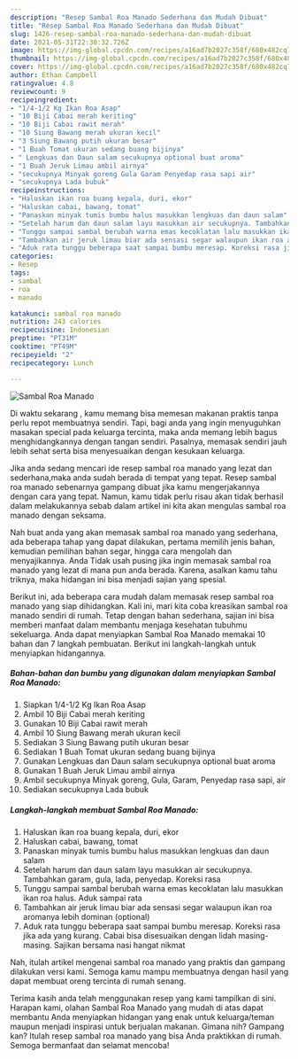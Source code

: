 ```yaml
---
description: "Resep Sambal Roa Manado Sederhana dan Mudah Dibuat"
title: "Resep Sambal Roa Manado Sederhana dan Mudah Dibuat"
slug: 1426-resep-sambal-roa-manado-sederhana-dan-mudah-dibuat
date: 2021-05-31T22:30:32.726Z
image: https://img-global.cpcdn.com/recipes/a16ad7b2027c358f/680x482cq70/sambal-roa-manado-foto-resep-utama.jpg
thumbnail: https://img-global.cpcdn.com/recipes/a16ad7b2027c358f/680x482cq70/sambal-roa-manado-foto-resep-utama.jpg
cover: https://img-global.cpcdn.com/recipes/a16ad7b2027c358f/680x482cq70/sambal-roa-manado-foto-resep-utama.jpg
author: Ethan Campbell
ratingvalue: 4.8
reviewcount: 9
recipeingredient:
- "1/4-1/2 Kg Ikan Roa Asap"
- "10 Biji Cabai merah keriting"
- "10 Biji Cabai rawit merah"
- "10 Siung Bawang merah ukuran kecil"
- "3 Siung Bawang putih ukuran besar"
- "1 Buah Tomat ukuran sedang buang bijinya"
- " Lengkuas dan Daun salam secukupnya optional buat aroma"
- "1 Buah Jeruk Limau ambil airnya"
- "secukupnya Minyak goreng Gula Garam Penyedap rasa sapi air"
- "secukupnya Lada bubuk"
recipeinstructions:
- "Haluskan ikan roa buang kepala, duri, ekor"
- "Haluskan cabai, bawang, tomat"
- "Panaskan minyak tumis bumbu halus masukkan lengkuas dan daun salam"
- "Setelah harum dan daun salam layu masukkan air secukupnya. Tambahkan garam, gula, lada, penyedap. Koreksi rasa"
- "Tunggu sampai sambal berubah warna emas kecoklatan lalu masukkan ikan roa halus. Aduk sampai rata"
- "Tambahkan air jeruk limau biar ada sensasi segar walaupun ikan roa aromanya lebih dominan (optional)"
- "Aduk rata tunggu beberapa saat sampai bumbu meresap. Koreksi rasa jika ada yang kurang. Cabai bisa disesuaikan dengan lidah masing-masing. Sajikan bersama nasi hangat nikmat"
categories:
- Resep
tags:
- sambal
- roa
- manado

katakunci: sambal roa manado 
nutrition: 243 calories
recipecuisine: Indonesian
preptime: "PT31M"
cooktime: "PT49M"
recipeyield: "2"
recipecategory: Lunch

---
```



![Sambal Roa Manado](https://img-global.cpcdn.com/recipes/a16ad7b2027c358f/680x482cq70/sambal-roa-manado-foto-resep-utama.jpg)

Di waktu  sekarang , kamu memang bisa memesan makanan praktis tanpa perlu repot membuatnya sendiri. Tapi, bagi anda yang ingin menyuguhkan masakan special pada keluarga tercinta, maka anda memang lebih bagus menghidangkannya dengan tangan sendiri. Pasalnya, memasak sendiri jauh lebih sehat serta bisa menyesuaikan dengan kesukaan keluarga.

Jika anda sedang mencari ide resep sambal roa manado yang lezat dan sederhana,maka anda sudah berada di tempat yang tepat. Resep sambal roa manado  sebenarnya gampang dibuat jika kamu mengerjakannya dengan cara yang tepat. Namun, kamu tidak perlu risau akan tidak berhasil dalam melakukannya 
sebab dalam artikel ini kita akan mengulas sambal roa manado dengan seksama.  



Nah buat anda yang akan memasak sambal roa manado yang sederhana, ada beberapa tahap yang dapat dilakukan, pertama memilih jenis bahan, kemudian pemilihan bahan segar, hingga cara mengolah dan menyajikannya. Anda Tidak usah pusing jika ingin memasak sambal roa manado yang lezat di mana pun anda berada. Karena, asalkan kamu  tahu triknya, maka hidangan ini bisa menjadi sajian yang spesial.

Berikut ini, ada beberapa cara mudah dalam memasak resep sambal roa manado yang siap dihidangkan. Kali ini, mari kita coba kreasikan sambal roa manado sendiri di rumah. Tetap dengan bahan sederhana, sajian ini bisa memberi manfaat dalam membantu menjaga kesehatan tubuhmu sekeluarga. Anda dapat menyiapkan Sambal Roa Manado memakai 10 bahan dan 7 langkah pembuatan. Berikut ini langkah-langkah untuk menyiapkan hidangannya.

<!--inarticleads1-->

##### Bahan-bahan dan bumbu yang digunakan dalam menyiapkan Sambal Roa Manado:

1. Siapkan 1/4-1/2 Kg Ikan Roa Asap
1. Ambil 10 Biji Cabai merah keriting
1. Gunakan 10 Biji Cabai rawit merah
1. Ambil 10 Siung Bawang merah ukuran kecil
1. Sediakan 3 Siung Bawang putih ukuran besar
1. Sediakan 1 Buah Tomat ukuran sedang buang bijinya
1. Gunakan  Lengkuas dan Daun salam secukupnya optional buat aroma
1. Gunakan 1 Buah Jeruk Limau ambil airnya
1. Ambil secukupnya Minyak goreng, Gula, Garam, Penyedap rasa sapi, air
1. Sediakan secukupnya Lada bubuk




<!--inarticleads2-->

##### Langkah-langkah membuat Sambal Roa Manado:

1. Haluskan ikan roa buang kepala, duri, ekor
1. Haluskan cabai, bawang, tomat
1. Panaskan minyak tumis bumbu halus masukkan lengkuas dan daun salam
1. Setelah harum dan daun salam layu masukkan air secukupnya. Tambahkan garam, gula, lada, penyedap. Koreksi rasa
1. Tunggu sampai sambal berubah warna emas kecoklatan lalu masukkan ikan roa halus. Aduk sampai rata
1. Tambahkan air jeruk limau biar ada sensasi segar walaupun ikan roa aromanya lebih dominan (optional)
1. Aduk rata tunggu beberapa saat sampai bumbu meresap. Koreksi rasa jika ada yang kurang. Cabai bisa disesuaikan dengan lidah masing-masing. Sajikan bersama nasi hangat nikmat




Nah, itulah artikel mengenai  sambal roa manado  yang praktis dan gampang dilakukan versi kami. Semoga kamu mampu membuatnya dengan hasil yang dapat membuat oreng tercinta di rumah senang. 

Terima kasih anda telah menggunakan resep yang kami tampilkan di sini. Harapan kami, olahan  Sambal Roa Manado yang mudah di atas dapat membantu Anda menyiapkan hidangan yang enak untuk keluarga/teman maupun menjadi inspirasi untuk berjualan makanan. Gimana nih? Gampang kan? Itulah resep sambal roa manado yang bisa Anda praktikkan di rumah. Semoga bermanfaat dan selamat mencoba!

